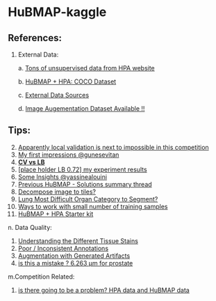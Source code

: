 # HuBMAP-kaggle


## References:

1. External Data:

    a. [Tons of unsupervised data from HPA website](https://www.kaggle.com/competitions/hubmap-organ-segmentation/discussion/337692)
    
    b. [HuBMAP + HPA: COCO Dataset](https://www.kaggle.com/competitions/hubmap-organ-segmentation/discussion/337403)
  
    c. [External Data Sources](https://www.kaggle.com/competitions/hubmap-organ-segmentation/discussion/333886)

    d. [Image Augementation Dataset Available !!](https://www.kaggle.com/competitions/hubmap-organ-segmentation/discussion/335064)
  
## Tips:
2. [Apparently local validation is next to impossible in this competition](https://www.kaggle.com/competitions/hubmap-organ-segmentation/discussion/337489)
3. [My first impressions @gunesevitan](https://www.kaggle.com/competitions/hubmap-organ-segmentation/discussion/336472)
4. [**CV vs LB**](https://www.kaggle.com/competitions/hubmap-organ-segmentation/discussion/333631)
5. [[place holder LB 0.72] my experiment results](https://www.kaggle.com/competitions/hubmap-organ-segmentation/discussion/332941)
6. [Some Insights @yassinealouini](https://www.kaggle.com/competitions/hubmap-organ-segmentation/discussion/333389)
7. [Previous HuBMAP - Solutions summary thread](https://www.kaggle.com/competitions/hubmap-organ-segmentation/discussion/332664)
8. [Decompose image to tiles?](https://www.kaggle.com/competitions/hubmap-organ-segmentation/discussion/333614)
9. [Lung Most Difficult Organ Category to Segment?](https://www.kaggle.com/competitions/hubmap-organ-segmentation/discussion/334220)
10. [Ways to work with small number of training samples](https://www.kaggle.com/competitions/hubmap-organ-segmentation/discussion/332786)
11. [HuBMAP + HPA Starter kit](https://www.kaggle.com/competitions/hubmap-organ-segmentation/discussion/332921)




n. Data Quality:
1. [Understanding the Different Tissue Stains](https://www.kaggle.com/competitions/hubmap-organ-segmentation/discussion/333704)
2. [Poor / Inconsistent Annotations](https://www.kaggle.com/competitions/hubmap-organ-segmentation/discussion/332958)
3. [Augmentation with Generated Artifacts](https://www.kaggle.com/competitions/hubmap-organ-segmentation/discussion/334363)
4. [is this a mistake ? 6.263 µm for prostate](https://www.kaggle.com/competitions/hubmap-organ-segmentation/discussion/333552)


m.Competition Related:
1. [is there going to be a problem? HPA data and HuBMAP data](https://www.kaggle.com/competitions/hubmap-organ-segmentation/discussion/332714)
